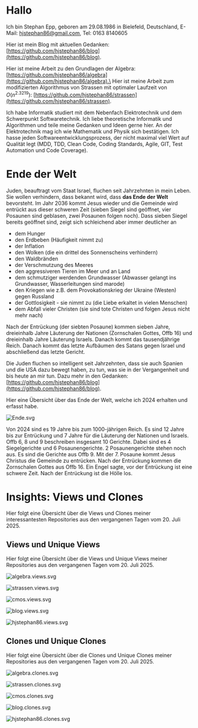 # Hallo
Ich bin Stephan Epp, geboren am 29.08.1986 in Bielefeld, Deutschland, E-Mail: hjstephan86@gmail.com, Tel: 0163 8140605

Hier ist mein Blog mit aktuellen Gedanken: [https://github.com/hjstephan86/blog](https://github.com/hjstephan86/blog).

Hier ist meine Arbeit zu den Grundlagen der Algebra: [https://github.com/hjstephan86/algebra](https://github.com/hjstephan86/algebra).\
Hier ist meine Arbeit zum modifizierten Algorithmus von Strassen mit optimaler Laufzeit von $O(n^{2.3219})$: [https://github.com/hjstephan86/strassen](https://github.com/hjstephan86/strassen).


Ich habe Informatik studiert mit dem Nebenfach Elektrotechnik und dem Schwerpunkt Softwaretechnik. Ich liebe theoretische Informatik und Algorithmen und teile meine Gedanken und Ideen gerne hier. An der Elektrotechnik mag ich wie Mathematik und Physik sich bestätigen. Ich hasse jeden Softwareentwicklungsprozess, der nicht maximal viel Wert auf Qualität legt (MDD, TDD, Clean Code, Coding Standards, Agile, GIT, Test Automation und Code Coverage).

# Ende der Welt

Juden, beauftragt vom Staat Israel, fluchen seit Jahrzehnten in mein Leben. Sie wollen verhindern, dass bekannt wird, dass **das Ende der Welt** bevorsteht. Im Jahr 2036 kommt Jesus wieder und die Gemeinde wird entrückt aus dieser schweren Zeit (sieben Siegel sind geöffnet, vier Posaunen sind geblasen, zwei Posaunen folgen noch). Dass sieben Siegel bereits geöffnet sind, zeigt sich schleichend aber immer deutlicher an
- dem Hunger
- den Erdbeben (Häufigkeit nimmt zu)
- der Inflation
- den Wolken (die ein drittel des Sonnenscheins verhindern)
- den Waldbränden
- der Verschmutzung des Meeres
- den aggressiveren Tieren im Meer und an Land
- dem schmutziger werdenden Grundwasser (Abwasser gelangt ins Grundwasser, Wasserleitungen sind marode)
- den Kriegen wie z.B. dem Provokationskrieg der Ukraine (Westen) gegen Russland
- der Gottlosigkeit - sie nimmt zu (die Liebe erkaltet in vielen Menschen)
- dem Abfall vieler Christen (sie sind tote Christen und folgen Jesus nicht mehr nach)

Nach der Entrückung (der siebten Posaune) kommen sieben Jahre, dreieinhalb Jahre Läuterung der Nationen (Zornschalen Gottes, Offb 16) und dreieinhalb Jahre Läuterung Israels. Danach kommt das tausendjährige Reich. Danach kommt das letzte Aufbäumen des Satans gegen Israel und abschließend das letzte Gericht.

Die Juden fluchen so intelligent seit Jahrzehnten, dass sie auch Spanien und die USA dazu bewegt haben, zu tun, was sie in der Vergangenheit und bis heute an mir tun. Dazu mehr in den Gedanken: [https://github.com/hjstephan86/blog](https://github.com/hjstephan86/blog).

Hier eine Übersicht über das Ende der Welt, welche ich 2024 erhalten und erfasst habe.

![Ende.svg](Ende.svg)

Von 2024 sind es 19 Jahre bis zum 1000-jährigen Reich. Es sind 12 Jahre bis zur Entrückung und 7 Jahre für die Läuterung der Nationen und Israels. Offb 6, 8 und 9 beschreiben insgesamt 10 Gerichte. Dabei sind es 4 Siegelgerichte und 6 Posaunengerichte. 2 Posaunengerichte stehen noch aus. Es sind die Gerichte aus Offb 9. Mit der 7. Posaune kommt Jesus Christus die Gemeinde zu entrücken. Nach der Entrückung kommen die Zornschalen Gottes aus Offb 16. Ein Engel sagte, vor der Entrückung ist eine schwere Zeit. Nach der Entrückung ist die Hölle los.

# Insights: Views und Clones

Hier folgt eine Übersicht über die Views und Clones meiner interessantesten Repositories aus den vergangenen Tagen vom 20. Juli 2025.

## Views und Unique Views

Hier folgt eine Übersicht über die Views und Unique Views meiner Repositories aus den vergangenen Tagen vom 20. Juli 2025.

![algebra.views.svg](svg/algebra.views.svg)

![strassen.views.svg](svg/strassen.views.svg)

![cmos.views.svg](svg/cmos.views.svg)

![blog.views.svg](svg/blog.views.svg)

![hjstephan86.views.svg](svg/hjstephan86.views.svg)

## Clones und Unique Clones

Hier folgt eine Übersicht über die Clones und Unique Clones meiner Repositories aus den vergangenen Tagen vom 20. Juli 2025.

![algebra.clones.svg](svg/algebra.clones.svg)

![strassen.clones.svg](svg/strassen.clones.svg)

![cmos.clones.svg](svg/cmos.clones.svg)

![blog.clones.svg](svg/blog.clones.svg)

![hjstephan86.clones.svg](svg/hjstephan86.clones.svg)
